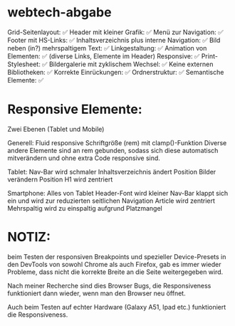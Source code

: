 # webtech-abgabe

Grid-Seitenlayout: ✅
Header mit kleiner Grafik: ✅ 
Menü zur Navigation: ✅ 
Footer mit HS-Links: ✅ 
Inhaltsverzeichnis plus interne Navigation: ✅
Bild neben (in?) mehrspaltigem Text: ✅
Linkgestaltung: ✅ 
Animation von Elementen: ✅ (diverse Links, Elemente im Header)
Responsive: ✅
Print-Stylesheet: ✅ 
Bildergalerie mit zyklischem Wechsel: ✅
Keine externen Bibliotheken: ✅ 
Korrekte Einrückungen: ✅ 
Ordnerstruktur: ✅ 
Semantische Elemente: ✅


# Responsive Elemente:
Zwei Ebenen (Tablet und Mobile)

Generell:
Fluid responsive Schriftgröße (rem) mit clamp()-Funktion
Diverse andere Elemente sind an rem gebunden, sodass sich diese automatisch
mitverändern und ohne extra Code responsive sind.


Tablet:
Nav-Bar wird schmaler
Inhaltsverzeichnis ändert Position
Bilder verändern Position
H1 wird zentriert

Smartphone:
Alles von Tablet
Header-Font wird kleiner
Nav-Bar klappt sich ein und wird zur reduzierten seitlichen Navigation
Article wird zentriert
Mehrspaltig wird zu einspaltig aufgrund Platzmangel


# NOTIZ:
beim Testen der responsiven Breakpoints und spezieller Device-Presets in den DevTools von sowohl Chrome als auch Firefox, 
gab es immer wieder Probleme, dass nicht die korrekte Breite an die Seite weitergegeben wird.

Nach meiner Recherche sind dies Browser Bugs, die Responsiveness funktioniert dann wieder, wenn man den Browser neu öffnet.

Auch beim Testen auf echter Hardware (Galaxy A51, Ipad etc.) funktioniert die Responsiveness.